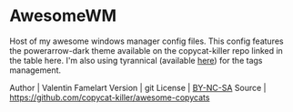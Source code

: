 # AwesomeWM
Host of my awesome windows manager config files. This config features the
powerarrow-dark theme available on the copycat-killer repo linked in the table
here. I'm also using tyrannical (available [here](https://github.com/Elv13/tyrannical))
for the tags management.

Author | Valentin Famelart
Version | git
License | [BY-NC-SA](Ahttp://creativecommons.org/licenses/by-nc-sa/4.0/)
Source | https://github.com/copycat-killer/awesome-copycats

